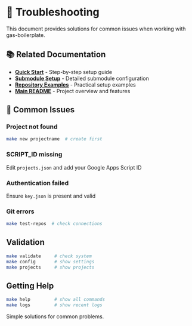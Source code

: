 # 🔧 Troubleshooting

This document provides solutions for common issues when working with gas-boilerplate.

## 📚 Related Documentation

- **[Quick Start](quick-start.md)** - Step-by-step setup guide
- **[Submodule Setup](submodule-setup.md)** - Detailed submodule configuration
- **[Repository Examples](repository-examples.md)** - Practical setup examples
- **[Main README](../README.md)** - Project overview and features

## 🚨 Common Issues

### Project not found
```bash
make new projectname  # create first
```

### SCRIPT_ID missing
Edit `projects.json` and add your Google Apps Script ID

### Authentication failed
Ensure `key.json` is present and valid

### Git errors
```bash
make test-repos  # check connections
```

## Validation

```bash
make validate     # check system
make config       # show settings
make projects     # show projects
```

## Getting Help

```bash
make help         # show all commands
make logs         # show recent logs
```

Simple solutions for common problems.
